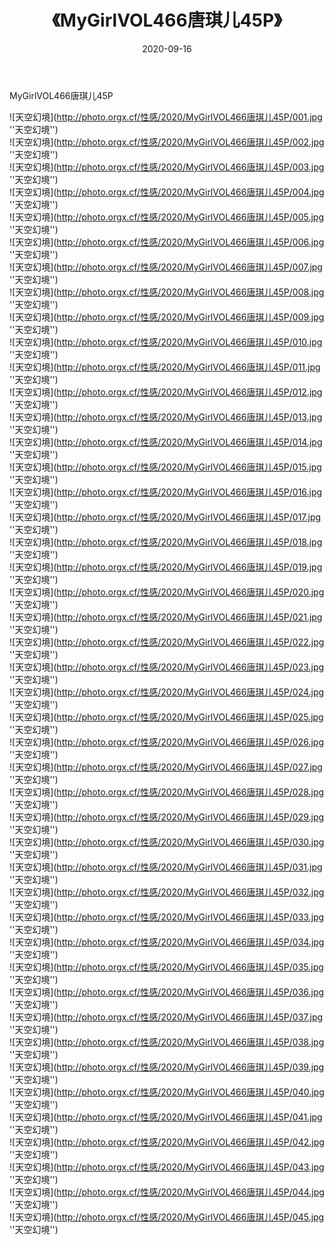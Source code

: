 ﻿---
layout: post
title: 《MyGirlVOL466唐琪儿45P》
date: 2020-09-16
img: http://photo.orgx.cf/性感/2020/MyGirlVOL466唐琪儿45P/000.jpg
tags: [美女,性感,泳衣]
---

MyGirlVOL466唐琪儿45P



![天空幻境](http://photo.orgx.cf/性感/2020/MyGirlVOL466唐琪儿45P/001.jpg ''天空幻境'')<br>
![天空幻境](http://photo.orgx.cf/性感/2020/MyGirlVOL466唐琪儿45P/002.jpg ''天空幻境'')<br>
![天空幻境](http://photo.orgx.cf/性感/2020/MyGirlVOL466唐琪儿45P/003.jpg ''天空幻境'')<br>
![天空幻境](http://photo.orgx.cf/性感/2020/MyGirlVOL466唐琪儿45P/004.jpg ''天空幻境'')<br>
![天空幻境](http://photo.orgx.cf/性感/2020/MyGirlVOL466唐琪儿45P/005.jpg ''天空幻境'')<br>
![天空幻境](http://photo.orgx.cf/性感/2020/MyGirlVOL466唐琪儿45P/006.jpg ''天空幻境'')<br>
![天空幻境](http://photo.orgx.cf/性感/2020/MyGirlVOL466唐琪儿45P/007.jpg ''天空幻境'')<br>
![天空幻境](http://photo.orgx.cf/性感/2020/MyGirlVOL466唐琪儿45P/008.jpg ''天空幻境'')<br>
![天空幻境](http://photo.orgx.cf/性感/2020/MyGirlVOL466唐琪儿45P/009.jpg ''天空幻境'')<br>
![天空幻境](http://photo.orgx.cf/性感/2020/MyGirlVOL466唐琪儿45P/010.jpg ''天空幻境'')<br>
![天空幻境](http://photo.orgx.cf/性感/2020/MyGirlVOL466唐琪儿45P/011.jpg ''天空幻境'')<br>
![天空幻境](http://photo.orgx.cf/性感/2020/MyGirlVOL466唐琪儿45P/012.jpg ''天空幻境'')<br>
![天空幻境](http://photo.orgx.cf/性感/2020/MyGirlVOL466唐琪儿45P/013.jpg ''天空幻境'')<br>
![天空幻境](http://photo.orgx.cf/性感/2020/MyGirlVOL466唐琪儿45P/014.jpg ''天空幻境'')<br>
![天空幻境](http://photo.orgx.cf/性感/2020/MyGirlVOL466唐琪儿45P/015.jpg ''天空幻境'')<br>
![天空幻境](http://photo.orgx.cf/性感/2020/MyGirlVOL466唐琪儿45P/016.jpg ''天空幻境'')<br>
![天空幻境](http://photo.orgx.cf/性感/2020/MyGirlVOL466唐琪儿45P/017.jpg ''天空幻境'')<br>
![天空幻境](http://photo.orgx.cf/性感/2020/MyGirlVOL466唐琪儿45P/018.jpg ''天空幻境'')<br>
![天空幻境](http://photo.orgx.cf/性感/2020/MyGirlVOL466唐琪儿45P/019.jpg ''天空幻境'')<br>
![天空幻境](http://photo.orgx.cf/性感/2020/MyGirlVOL466唐琪儿45P/020.jpg ''天空幻境'')<br>
![天空幻境](http://photo.orgx.cf/性感/2020/MyGirlVOL466唐琪儿45P/021.jpg ''天空幻境'')<br>
![天空幻境](http://photo.orgx.cf/性感/2020/MyGirlVOL466唐琪儿45P/022.jpg ''天空幻境'')<br>
![天空幻境](http://photo.orgx.cf/性感/2020/MyGirlVOL466唐琪儿45P/023.jpg ''天空幻境'')<br>
![天空幻境](http://photo.orgx.cf/性感/2020/MyGirlVOL466唐琪儿45P/024.jpg ''天空幻境'')<br>
![天空幻境](http://photo.orgx.cf/性感/2020/MyGirlVOL466唐琪儿45P/025.jpg ''天空幻境'')<br>
![天空幻境](http://photo.orgx.cf/性感/2020/MyGirlVOL466唐琪儿45P/026.jpg ''天空幻境'')<br>
![天空幻境](http://photo.orgx.cf/性感/2020/MyGirlVOL466唐琪儿45P/027.jpg ''天空幻境'')<br>
![天空幻境](http://photo.orgx.cf/性感/2020/MyGirlVOL466唐琪儿45P/028.jpg ''天空幻境'')<br>
![天空幻境](http://photo.orgx.cf/性感/2020/MyGirlVOL466唐琪儿45P/029.jpg ''天空幻境'')<br>
![天空幻境](http://photo.orgx.cf/性感/2020/MyGirlVOL466唐琪儿45P/030.jpg ''天空幻境'')<br>
![天空幻境](http://photo.orgx.cf/性感/2020/MyGirlVOL466唐琪儿45P/031.jpg ''天空幻境'')<br>
![天空幻境](http://photo.orgx.cf/性感/2020/MyGirlVOL466唐琪儿45P/032.jpg ''天空幻境'')<br>
![天空幻境](http://photo.orgx.cf/性感/2020/MyGirlVOL466唐琪儿45P/033.jpg ''天空幻境'')<br>
![天空幻境](http://photo.orgx.cf/性感/2020/MyGirlVOL466唐琪儿45P/034.jpg ''天空幻境'')<br>
![天空幻境](http://photo.orgx.cf/性感/2020/MyGirlVOL466唐琪儿45P/035.jpg ''天空幻境'')<br>
![天空幻境](http://photo.orgx.cf/性感/2020/MyGirlVOL466唐琪儿45P/036.jpg ''天空幻境'')<br>
![天空幻境](http://photo.orgx.cf/性感/2020/MyGirlVOL466唐琪儿45P/037.jpg ''天空幻境'')<br>
![天空幻境](http://photo.orgx.cf/性感/2020/MyGirlVOL466唐琪儿45P/038.jpg ''天空幻境'')<br>
![天空幻境](http://photo.orgx.cf/性感/2020/MyGirlVOL466唐琪儿45P/039.jpg ''天空幻境'')<br>
![天空幻境](http://photo.orgx.cf/性感/2020/MyGirlVOL466唐琪儿45P/040.jpg ''天空幻境'')<br>
![天空幻境](http://photo.orgx.cf/性感/2020/MyGirlVOL466唐琪儿45P/041.jpg ''天空幻境'')<br>
![天空幻境](http://photo.orgx.cf/性感/2020/MyGirlVOL466唐琪儿45P/042.jpg ''天空幻境'')<br>
![天空幻境](http://photo.orgx.cf/性感/2020/MyGirlVOL466唐琪儿45P/043.jpg ''天空幻境'')<br>
![天空幻境](http://photo.orgx.cf/性感/2020/MyGirlVOL466唐琪儿45P/044.jpg ''天空幻境'')<br>
![天空幻境](http://photo.orgx.cf/性感/2020/MyGirlVOL466唐琪儿45P/045.jpg ''天空幻境'')<br>
